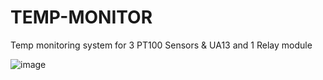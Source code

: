 # TEMP-MONITOR

Temp monitoring system for 3 PT100 Sensors & UA13 and 1 Relay module  
  
  
![image](https://user-images.githubusercontent.com/69594423/174301594-99a56c6d-a69c-43cb-873f-001c43411b64.png)
